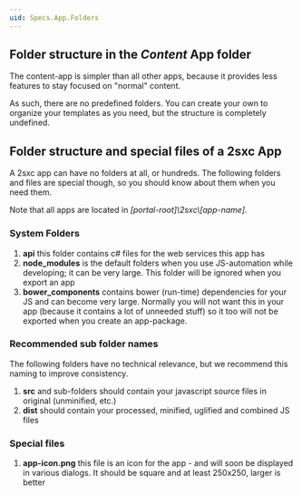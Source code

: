 ```yaml
---
uid: Specs.App.Folders
---
```

## Folder structure in the _Content_ App folder
The content-app is simpler than all other apps, because it provides less features to stay focused on "normal" content. 

As such, there are no predefined folders. You can create your own to organize your templates as you need, but the structure is completely undefined. 

## Folder structure and special files of a 2sxc App
A 2sxc app can have no folders at all, or hundreds. The following folders and files are special though, so you should know about them when you need them. 

Note that all apps are located in _\[portal-root\]\2sxc\\\[app-name\]_.

### System Folders
1. **api** this folder contains c# files for the web services this app has
2. **node_modules** is the default folders when you use JS-automation while developing; it can be very large. This folder will be ignored when you export an app
3. **bower_components** contains bower (run-time) dependencies for your JS and can become very large. Normally you will not want this in your app (because it contains a lot of unneeded stuff) so it too will not be exported when you create an app-package. 

### Recommended sub folder names
The following folders have no technical relevance, but we recommend this naming to improve consistency.
1. **src** and sub-folders should contain your javascript source files in original (unminified, etc.)
1. **dist** should contain your processed, minified, uglified and combined JS files

### Special files
1. **app-icon.png** this file is an icon for the app - and will soon be displayed in various dialogs. It should be square and at least 250x250, larger is better

